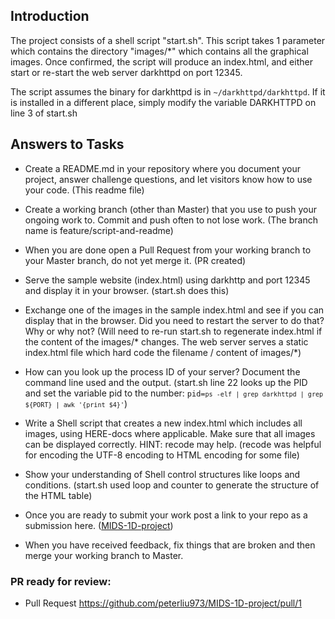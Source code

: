 
## Introduction

The project consists of a shell script "start.sh".  This script takes 1 parameter <docbase> which contains the directory "images/*" which contains all the graphical images.  Once confirmed, the script will produce an index.html, and either start or re-start the web server darkhttpd on port 12345.

The script assumes the binary for darkhttpd is in <code>~/darkhttpd/darkhttpd</code>.  If it is installed in a different place, simply modify the variable DARKHTTPD on line 3 of start.sh


## Answers to Tasks

* Create a README.md in your repository where you document your project, answer challenge questions, and let visitors know how to use your code. (This readme file)

* Create a working branch (other than Master) that you use to push your ongoing work to. Commit and push often to not lose work.  (The branch name is feature/script-and-readme)

* When you are done open a Pull Request from your working branch to your Master branch, do not yet merge it.
(PR created)

* Serve the sample website (index.html) using darkhttp and port 12345 and display it in your browser.
(start.sh does this)

* Exchange one of the images in the sample index.html and see if you can display that in the browser. Did you need to restart the server to do that? Why or why not? 
(Will need to re-run start.sh to regenerate index.html if the content of the images/* changes.  The web server serves a static index.html file which hard code the filename / content of images/*)

* How can you look up the process ID of your server? Document the command line used and the output.
(start.sh line 22 looks up the PID and set the variable pid to the number: <code>pid=`ps -elf | grep darkhttpd | grep ${PORT} | awk '{print $4}'`</code>)
* Write a Shell script that creates a new index.html which includes all images, using HERE-docs where applicable. Make sure that all images can be displayed correctly. HINT: recode may help.
(recode was helpful for encoding the UTF-8 encoding to HTML encoding for some file)

* Show your understanding of Shell control structures like loops and conditions.
(start.sh used loop and counter to generate the structure of the HTML table)

* Once you are ready to submit your work post a link to your repo as a submission here.
([MIDS-1D-project](https://github.com/peterliu973/MIDS-1D-project))

* When you have received feedback, fix things that are broken and then merge your working branch to Master.


### PR ready for review:

* Pull Request https://github.com/peterliu973/MIDS-1D-project/pull/1

